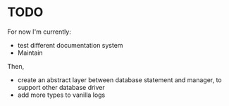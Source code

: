 # TODO

For now I'm currently:
- test different documentation system
- Maintain

Then,
- create an abstract layer between database statement and manager, to support other database driver
- add more types to vanilla logs
